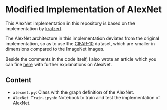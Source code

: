 # Modified Implementation of AlexNet

This AlexNet implementation in this repository is based on 
the implementation by [kratzert](https://github.com/kratzert/finetune_alexnet_with_tensorflow).

The AlexNet architecture in this implementation deviates from the
original implementation, so as to use the [CIFAR-10](https://www.cs.toronto.edu/~kriz/cifar.html)
dataset, which are smaller in dimensions compared to the ImageNet images.

Beside the comments in the code itself, I also wrote an article which you can fine [here](https://mohitjain.me/2018/06/06/alexnet/) with further explanations on AlexNet.

## Content

- `alexnet.py`: Class with the graph definition of the AlexNet.
- `AlexNet Train.ipynb`: Notebook to train and test the implementation of AlexNet.
